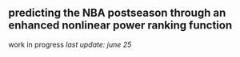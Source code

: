 ## predicting the NBA postseason through an enhanced nonlinear power ranking function

work in progress
*last update: june 25*
